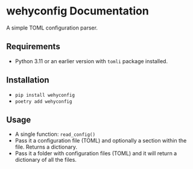 # wehyconfig Documentation

A simple TOML configuration parser.

## Requirements

- Python 3.11 or an earlier version with `tomli` package installed.

## Installation

- `pip install wehyconfig`
- `poetry add wehyconfig`

## Usage

- A single function: `read_config()`
- Pass it a configuration file (TOML) and optionally a section within the file. Returns a dictionary.
- Pass it a folder with configuration files (TOML) and it will return a dictionary of all the files.

